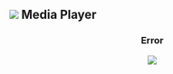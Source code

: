 
<script src="app.js"></script>

## ![](https://fcasfs-of.cloud-fs.net/Icon/mdpl.png)    Media Player

<div style="text-align:center;font-weight:bold;"><h3 id="mpt">Error</h3></div>

<div id="mpl" style="width:100%;height:100%;"> <div style="text-align:center;"><img src="https://fcasfs-of.cloud-fs.net/404.png"/></div> </div>

> <div id="mpd" style="text-align:left;"> <div style="text-align:center;width:100%;">Arquivo Não Encontrado. </div></div>

<div id="custimmdf"></div>
<span id="cutompll"></span>


<br/><br/>

<script src="obj.js"></script>

<br/><br/>
